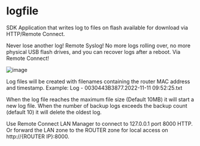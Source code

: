 logfile
================

SDK Application that writes log to files on flash available for download via HTTP/Remote Connect.

Never lose another log!  Remote Syslog!
No more logs rolling over, no more physical USB flash drives,
and you can recover logs after a reboot.  Via Remote Connect!

![image](https://github.com/cradlepoint/sdk-samples/assets/7169690/962df5a3-8793-4386-8cf0-1cf7fd3b3b5a)

Log files will be created with filenames containing the router MAC address and timestamp.  Example:
Log - 0030443B3877.2022-11-11 09:52:25.txt

When the log file reaches the maximum file size (Default 10MB) it will start a new log file.
When the number of backup logs exceeds the backup count (default 10) it will delete the oldest log.

Use Remote Connect LAN Manager to connect to 127.0.0.1 port 8000 HTTP.
Or forward the LAN zone to the ROUTER zone for local access on http://{ROUTER IP}:8000.
